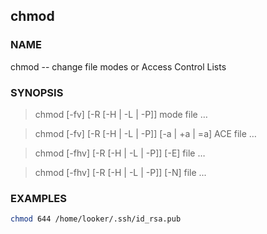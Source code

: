 ## chmod

### NAME
chmod -- change file modes or Access Control Lists

### SYNOPSIS

> chmod [-fv] [-R [-H | -L | -P]] mode file …

> chmod [-fv] [-R [-H | -L | -P]] [-a | +a | =a] ACE file …

> chmod [-fhv] [-R [-H | -L | -P]] [-E] file …

> chmod [-fhv] [-R [-H | -L | -P]] [-N] file ...

### EXAMPLES
```bash
chmod 644 /home/looker/.ssh/id_rsa.pub
```
